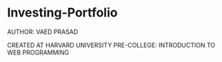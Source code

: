 # Investing-Portfolio

AUTHOR: VAED PRASAD



CREATED AT HARVARD UNIVERSITY PRE-COLLEGE: INTRODUCTION TO WEB PROGRAMMING
